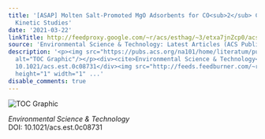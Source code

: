 ```yaml
---
title: '[ASAP] Molten Salt-Promoted MgO Adsorbents for CO<sub>2</sub> Capture: Transient
  Kinetic Studies'
date: '2021-03-22'
linkTitle: http://feedproxy.google.com/~r/acs/esthag/~3/etxa7jnZcp0/acs.est.0c08731
source: 'Environmental Science & Technology: Latest Articles (ACS Publications)'
description: '<p><img src="https://pubs.acs.org/na101/home/literatum/publisher/achs/journals/content/esthag/0/esthag.ahead-of-print/acs.est.0c08731/20210322/images/medium/es0c08731_0007.gif"
  alt="TOC Graphic"/></p><div><cite>Environmental Science & Technology</cite></div><div>DOI:
  10.1021/acs.est.0c08731</div><img src="http://feeds.feedburner.com/~r/acs/esthag/~4/etxa7jnZcp0"
  height="1" width="1" ...'
disable_comments: true
---
```

<p><img src="https://pubs.acs.org/na101/home/literatum/publisher/achs/journals/content/esthag/0/esthag.ahead-of-print/acs.est.0c08731/20210322/images/medium/es0c08731_0007.gif" alt="TOC Graphic"/></p><div><cite>Environmental Science & Technology</cite></div><div>DOI: 10.1021/acs.est.0c08731</div><img src="http://feeds.feedburner.com/~r/acs/esthag/~4/etxa7jnZcp0" height="1" width="1" ...